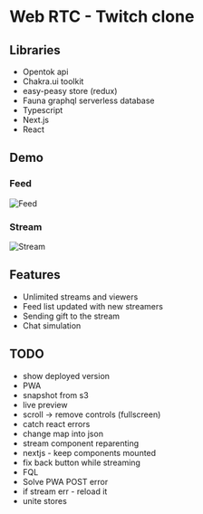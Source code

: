 # Web RTC - Twitch clone

## Libraries
- Opentok api
- Chakra.ui toolkit
- easy-peasy store (redux)
- Fauna graphql serverless database
- Typescript
- Next.js
- React

## Demo
### Feed
![Feed](https://github.com/lishine/web-rtc/blob/master/screenshot-feed.jpg "Feed")
### Stream
![Stream](https://github.com/lishine/web-rtc/blob/master/screenshot-stream.gif "Stream")

## Features
- Unlimited streams and viewers
- Feed list updated with new streamers
- Sending gift to the stream
- Chat simulation

## TODO
- show deployed version
- PWA
- snapshot from s3
- live preview
- scroll -> remove controls (fullscreen)
- catch react errors
- change map into json
- stream component reparenting
- nextjs - keep components mounted
- fix back button while streaming
- FQL
- Solve PWA POST error
- if stream err - reload it
- unite stores
